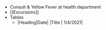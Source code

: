 - Consult & Yellow Fever at health department
- [[Excursions]]
- Tables
	- |Heading|Date|
	  |Title | 1/4/2021|